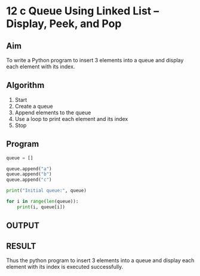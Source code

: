 # 12 c Queue Using Linked List – Display, Peek, and Pop

## Aim

To write a Python program to insert 3 elements into a queue and display each element with its index.
 
## Algorithm

1. Start   
2. Create a queue  
3. Append elements to the queue  
4. Use a loop to print each element and its index  
5. Stop

## Program
 
```python
queue = []

queue.append("a")
queue.append("b")
queue.append("c")

print("Initial queue:", queue)

for i in range(len(queue)):
    print(i, queue[i])
```

## OUTPUT



## RESULT
Thus the python program to insert 3 elements into a queue and display each element with its index is executed successfully.
